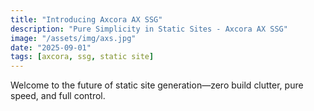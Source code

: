 ```yaml
---
title: "Introducing Axcora AX SSG"
description: "Pure Simplicity in Static Sites - Axcora AX SSG"
image: "/assets/img/axs.jpg"
date: "2025-09-01"
tags: [axcora, ssg, static site]
---
```


Welcome to the future of static site generation—zero build clutter, pure speed, and full control.
